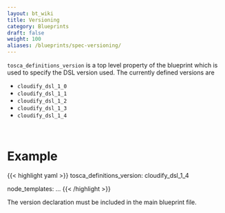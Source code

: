 ```yaml
---
layout: bt_wiki
title: Versioning
category: Blueprints
draft: false
weight: 100
aliases: /blueprints/spec-versioning/
---
```


`tosca_definitions_version` is a top level property of the blueprint which is used to specify the DSL version used.
The currently defined versions are 

* `cloudify_dsl_1_0`
* `cloudify_dsl_1_1`
* `cloudify_dsl_1_2` 
* `cloudify_dsl_1_3`
* `cloudify_dsl_1_4`

<br>

# Example
{{< highlight  yaml >}}
tosca_definitions_version: cloudify_dsl_1_4

node_templates:
    ...
{{< /highlight >}}

The version declaration must be included in the main blueprint file.
